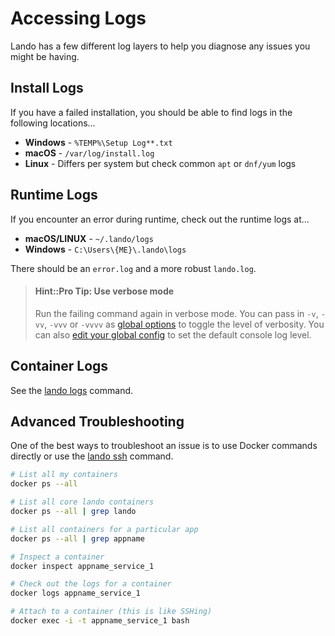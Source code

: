 Accessing Logs
==============

Lando has a few different log layers to help you diagnose any issues you might be having.

Install Logs
------------

If you have a failed installation, you should be able to find logs in the following locations...

*   **Windows** - `%TEMP%\Setup Log**.txt`
*   **macOS** - `/var/log/install.log`
*   **Linux** - Differs per system but check common `apt` or `dnf/yum` logs

Runtime Logs
------------

If you encounter an error during runtime, check out the runtime logs at...

*   **macOS/LINUX** - `~/.lando/logs`
*   **Windows** - `C:\Users\{ME}\.lando\logs`

There should be an `error.log` and a more robust `lando.log`.

> #### Hint::Pro Tip: Use verbose mode
>
> Run the failing command again in verbose mode. You can pass in `-v`, `-vv`, `-vvv` or `-vvvv` as [global options](./../cli/usage.html#global-options) to toggle the level of verbosity. You can also [edit your global config](./../config/config.html) to set the default console log level.

Container Logs
--------------

See the [lando logs](./../cli/logs.md) command.

Advanced Troubleshooting
------------------------

One of the best ways to troubleshoot an issue is to use Docker commands directly or use the [lando ssh](./../cli/ssh.md) command.

```bash
# List all my containers
docker ps --all

# List all core lando containers
docker ps --all | grep lando

# List all containers for a particular app
docker ps --all | grep appname

# Inspect a container
docker inspect appname_service_1

# Check out the logs for a container
docker logs appname_service_1

# Attach to a container (this is like SSHing)
docker exec -i -t appname_service_1 bash
```
